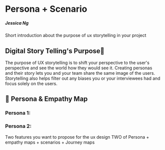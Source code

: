 # Persona + Scenario 
##### Jessica Ng 

Short introduction about the purpose of ux storytelling in your project
## Digital Story Telling's Purpose📖 
The purpose of UX storytelling is to shift your perspective to the user's perspective and see the world how they would see it.
Creating personas and their story lets you and your team share the same image of the users.
Storytelling also helps filter out any biases you or your interviewees had and focus solely on the users.
## 👤 Persona & Empathy Map
### Persona 1:
### Persona 2:
Two features you want to propose for the ux design
TWO of Persona + empathy maps + scenarios + Journey maps 
